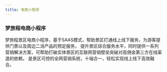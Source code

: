 ```yaml
---
title: 电商小程序
---
```


### 梦旅程电商小程序
梦旅程景区电商小程序，基于SAAS模式，帮助景区打通线上线下服务，为游客提供门票以及周边二消产品的预定服务，
提升景区综合服务水平，同时提供一系列营销解决方案，可帮助打破实体景区的互联网营销壁垒突破对高佣金第三方在线渠道的依赖。
是景区可控的全网营销系统，十端合一，轻松实现线上线下高效融合。